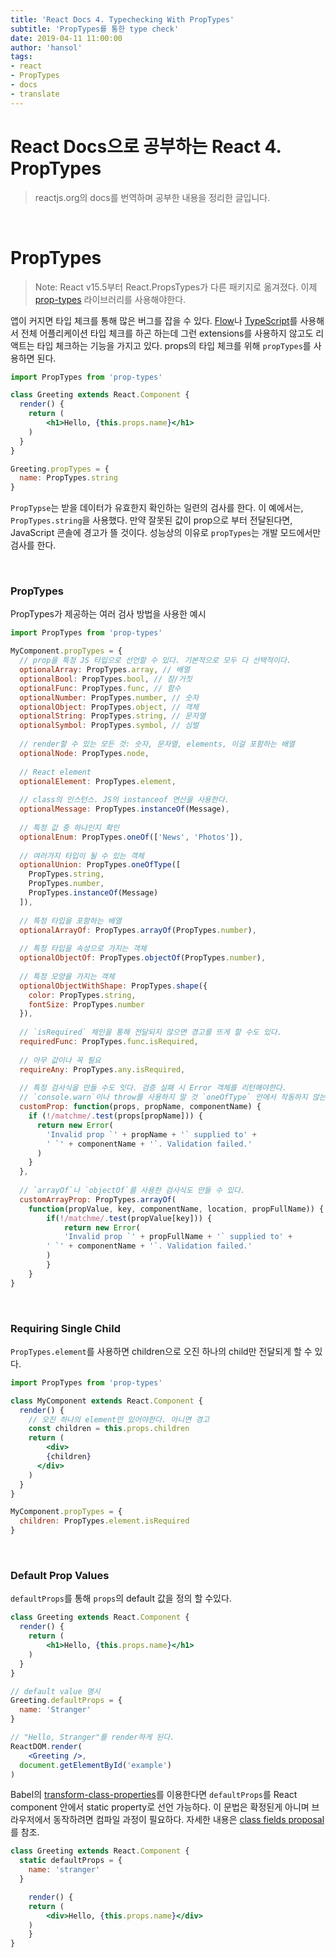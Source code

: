 ```yaml
---
title: 'React Docs 4. Typechecking With PropTypes'
subtitle: 'PropTypes를 통한 type check'
date: 2019-04-11 11:00:00
author: 'hansol'
tags:
- react
- PropTypes
- docs
- translate
---
```


# React Docs으로 공부하는 React 4. PropTypes

> reactjs.org의 docs를 번역하며 공부한 내용을 정리한 글입니다.

<br />

# PropTypes

> Note: 
> React v15.5부터 React.PropsTypes가 다른 패키지로 옮겨졌다. 이제 [prop-types](<https://www.npmjs.com/package/prop-types>) 라이브러리를 사용해야한다.

앱이 커지면 타입 체크를 통해 많은 버그를 잡을 수 있다. [Flow](<https://flow.org/>)나 [TypeScript](<https://www.typescriptlang.org/>)를 사용해서 전체 어플리케이션 타입 체크를 하곤 하는데 그런 extensions를 사용하지 않고도 리액트는 타입 체크하는 기능을 가지고 있다. props의 타입 체크를 위해 `propTypes`를 사용하면 된다.

```jsx
import PropTypes from 'prop-types'

class Greeting extends React.Component {
  render() {
    return (
    	<h1>Hello, {this.props.name}</h1>
    )
  }
}

Greeting.propTypes = {
  name: PropTypes.string
}
```

`PropTypse`는 받을 데이터가 유효한지 확인하는 일련의 검사를 한다. 이 예에서는, `PropTypes.string`을 사용했다. 만약 잘못된 값이 prop으로 부터 전달된다면, JavaScript 콘솔에 경고가 뜰 것이다. 성능상의 이유로 `propTypes`는 개발 모드에서만 검사를 한다.

<br />

### PropTypes

PropTypes가 제공하는 여러 검사 방법을 사용한 예시

```jsx
import PropTypes from 'prop-types'

MyComponent.propTypes = {
  // prop을 특정 JS 타입으로 선언할 수 있다. 기본적으로 모두 다 선택적이다.
  optionalArray: PropTypes.array, // 배열
  optionalBool: PropTypes.bool, // 참/거짓
  optionalFunc: PropTypes.func, // 함수
  optionalNumber: PropTypes.number, // 숫자
  optionalObject: PropTypes.object, // 객체
  optionalString: PropTypes.string, // 문자열
  optionalSymbol: PropTypes.symbol, // 심벌
  
  // render할 수 있는 모든 것: 숫자, 문자열, elements, 이걸 포함하는 배열
  optionalNode: PropTypes.node,
  
  // React element
  optionalElement: PropTypes.element,
  
  // class의 인스턴스. JS의 instanceof 연산을 사용한다.
  optionalMessage: PropTypes.instanceOf(Message),
  
  // 특정 값 중 하나인지 확인
  optionalEnum: PropTypes.oneOf(['News', 'Photos']),
  
  // 여러가지 타입이 될 수 있는 객체
  optionalUnion: PropTypes.oneOfType([
    PropTypes.string,
    PropTypes.number,
    PropTypes.instanceOf(Message)
  ]),
  
  // 특정 타입을 포함하는 배열
  optionalArrayOf: PropTypes.arrayOf(PropTypes.number),
  
  // 특정 타입을 속성으로 가지는 객체
  optionalObjectOf: PropTypes.objectOf(PropTypes.number),
  
  // 특정 모양을 가지는 객체
  optionalObjectWithShape: PropTypes.shape({
    color: PropTypes.string,
    fontSize: PropTypes.number
  }),
  
  // `isRequired` 체인을 통해 전달되지 않으면 경고를 뜨게 할 수도 있다.
  requiredFunc: PropTypes.func.isRequired,
  
  // 아무 값이나 꼭 필요
  requireAny: PropTypes.any.isRequired,
  
  // 특정 검사식을 만들 수도 잇다. 검증 실패 시 Error 객체를 리턴해야한다.
  // `console.warn`이나 throw를 사용하지 말 것 `oneOfType` 안에서 작동하지 않는다.
  customProp: function(props, propName, componentName) {
    if (!/matchme/.test(props[propName])) {
      return new Error(
      	'Invalid prop `' + propName + '` supplied to' +
        ' `' + componentName + '`. Validation failed.'
      )
    }
  },
  
  // `arrayOf`나 `objectOf`를 사용한 검사식도 만들 수 있다.
  customArrayProp: PropTypes.arrayOf(
    function(propValue, key, componentName, location, propFullName)) {
    	if(!/matchme/.test(propValue[key])) {
    		return new Error(
        	'Invalid prop `' + propFullName + '` supplied to' +
        ' `' + componentName + '`. Validation failed.'
        )
  		}
    }
}
```

<br />

### Requiring Single Child

`PropTypes.element`를 사용하면 children으로 오진 하나의 child만 전달되게 할 수 있다.

```jsx
import PropTypes from 'prop-types'

class MyComponent extends React.Component {
  render() {
    // 오진 하나의 element만 있어야한다. 아니면 경고
    const children = this.props.children
    return (
    	<div>
      	{children}
      </div>
    )
  }
}

MyComponent.propTypes = {
  children: PropTypes.element.isRequired
}
```

<br />

### Default Prop Values

 `defaultProps`를 통해 `props`의 default 값을 정의 할 수있다.

```jsx
class Greeting extends React.Component {
  render() {
    return (
    	<h1>Hello, {this.props.name}</h1>
    )
  }
}

// default value 명시
Greeting.defaultProps = {
  name: 'Stranger'
}

// "Hello, Stranger"를 render하게 된다.
ReactDOM.render(
	<Greeting />,
  document.getElementById('example')
)
```

Babel의 [transform-class-properties](<https://babeljs.io/docs/en/babel-plugin-proposal-class-properties>)를 이용한다면 `defaultProps`를 React component 안에서 static property로 선언 가능하다. 이 문법은 확정된게 아니며 브라우저에서 동작하려면 컴파일 과정이 필요하다. 자세한 내용은 [class fields proposal](<https://github.com/tc39/proposal-class-fields>)를 참조.

```jsx
class Greeting extends React.Component {
  static defaultProps = {
    name: 'stranger'
  }

	render() {
  	return (
  		<div>Hello, {this.props.name}</div>
  	)
	}
}
```

